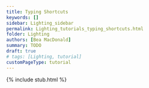 ```yaml
---
title: Typing Shortcuts
keywords: []
sidebar: Lighting_sidebar
permalink: Lighting_tutorials_typing_shortcuts.html
folder: Lighting
authors: [Bea MacDonald]
summary: TODO
draft: true
# tags: [Lighting, tutorial]
customPageType: tutorial
---
```


{% include stub.html %}
